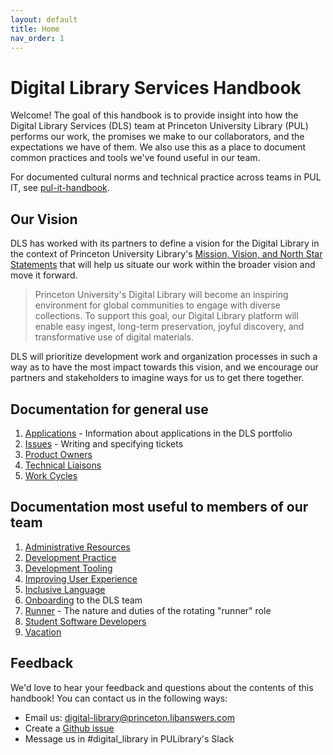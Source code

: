 ```yaml
---
layout: default
title: Home
nav_order: 1
---
```

# Digital Library Services Handbook

Welcome! The goal of this handbook is to provide insight into how the Digital
Library Services (DLS) team at
Princeton University Library (PUL) performs our work, the promises we make to our collaborators,
and the expectations we have of them. We also use this as a place to
document common practices and tools we've found useful in our team.

For documented cultural norms and technical practice across teams in PUL IT, see [pul-it-handbook](https://github.com/pulibrary/pul-it-handbook).

## Our Vision

DLS has worked with its partners to define a vision for the Digital Library in
the context of Princeton University Library's [Mission, Vision, and North Star
Statements](https://library.princeton.edu/about) that will help us situate
our work within the broader vision and move it forward.

> Princeton University's Digital Library will become an inspiring environment for global communities to engage with diverse collections. To support this goal, our Digital Library platform will enable easy ingest, long-term preservation, joyful discovery, and transformative use of digital materials.

DLS will prioritize development work and organization processes in such a way as to have the most impact towards this vision, and we encourage our partners and stakeholders to imagine ways for us to get there together.

## Documentation for general use

1. [Applications](/applications.md) - Information about applications in the DLS portfolio
1. [Issues](/issues.md) - Writing and specifying tickets
1. [Product Owners](/product_owners.md)
1. [Technical Liaisons](/technical_liaisons.md)
1. [Work Cycles](/work_cycles.md)

## Documentation most useful to members of our team

1. [Administrative Resources](/admin_resources.md)
1. [Development Practice](/development_practice.md)
1. [Development Tooling](/tooling.md)
1. [Improving User Experience](/ux_research.md)
1. [Inclusive Language](/inclusive_language.md)
1. [Onboarding](/onboarding.md) to the DLS team
1. [Runner](/runner.md) - The nature and duties of the rotating "runner" role
1. [Student Software Developers](student_software_developers.md)
1. [Vacation](/vacation.md)

## Feedback
We'd love to hear your feedback and questions about the contents of this handbook! You can contact us in the following ways:

- Email us:
    [digital-library@princeton.libanswers.com](mailto:digital-library@princeton.libanswers.com)
- Create a [Github issue](https://github.com/pulibrary/dls-handbook/issues)
- Message us in #digital_library in PULibrary's Slack

